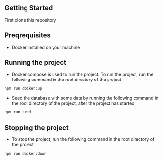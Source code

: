 ## Getting Started
First clone this repository

## Preqrequisites
- Docker installed on your machine

## Running the project
- Docker compose is used to run the project. To run the project, run the following command in the root directory of the project
```bash
npm run docker:up
```

- Seed the database with some data by running the following command in the root directory of the project, after the project has started
```bash
npm run seed
```

## Stopping the project
- To stop the project, run the following command in the root directory of the project
```bash
npm run docker:down
```